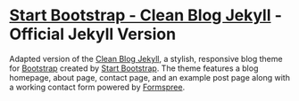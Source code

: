 # [Start Bootstrap - Clean Blog Jekyll](https://startbootstrap.com/template-overviews/clean-blog-jekyll/) - Official Jekyll Version


Adapted version of the [Clean Blog Jekyll](http://startbootstrap.com/template-overviews/clean-blog-jekyll/), a stylish, responsive blog theme for [Bootstrap](http://getbootstrap.com/) created by [Start Bootstrap](http://startbootstrap.com/). The theme features a blog homepage, about page, contact page, and an example post page along with a working contact form powered by [Formspree](https://formspree.io/).